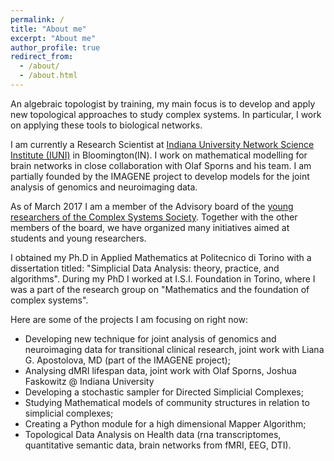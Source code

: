 ```yaml
---
permalink: /
title: "About me"
excerpt: "About me"
author_profile: true
redirect_from: 
  - /about/
  - /about.html
---
```


An algebraic topologist by training, my main focus is to develop and apply new topological approaches to study complex systems. In particular, I work on applying these tools to biological networks.  

I am currently a Research Scientist at [Indiana University Network Science Institute (IUNI)](http://iuni.iu.edu/) in Bloomington(IN). I work on mathematical modelling for brain networks in close collaboration with Olaf Sporns and his team. I am partially founded by the IMAGENE project to develop models for the joint analysis of genomics and neuroimaging data. 

As of March 2017 I am a member of the Advisory board of the [young researchers of the Complex Systems Society](http://yrcss.cssociety.org/). Together with the other members of the board, we have organized many initiatives aimed at students and young researchers.  

I obtained my Ph.D in Applied Mathematics at Politecnico di Torino with a dissertation titled: "Simplicial Data Analysis: theory, practice, and algorithms". During my PhD I worked at I.S.I. Foundation in Torino, where I was a part of the research group on "Mathematics and the foundation of complex systems".  

Here are some of the projects I am focusing on right now:

- Developing new technique for joint analysis of genomics and neuroimaging data for transitional clinical research, joint work with Liana G. Apostolova, MD (part of the IMAGENE project);
- Analysing dMRI lifespan data, joint work with Olaf Sporns, Joshua Faskowitz @ Indiana University
- Developing a stochastic sampler for Directed Simplicial Complexes;
- Studying Mathematical models of community structures in relation to simplicial complexes;
- Creating a Python module for a high dimensional Mapper Algorithm;
- Topological Data Analysis on Health data (rna transcriptomes, quantitative semantic data, brain networks from fMRI, EEG, DTI).
